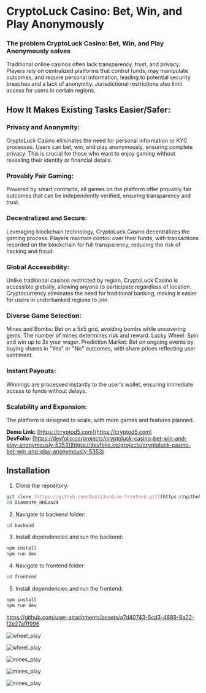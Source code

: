 # CryptoLuck Casino: Bet, Win, and Play Anonymously
### The problem CryptoLuck Casino: Bet, Win, and Play Anonymously solves
Traditional online casinos often lack transparency, trust, and privacy. Players rely on centralized platforms that control funds, may manipulate outcomes, and require personal information, leading to potential security breaches and a lack of anonymity. Jurisdictional restrictions also limit access for users in certain regions.

## How It Makes Existing Tasks Easier/Safer:

### Privacy and Anonymity:
CryptoLuck Casino eliminates the need for personal information or KYC processes. Users can bet, win, and play anonymously, ensuring complete privacy. This is crucial for those who want to enjoy gaming without revealing their identity or financial details.

### Provably Fair Gaming:
Powered by smart contracts, all games on the platform offer provably fair outcomes that can be independently verified, ensuring transparency and trust.

### Decentralized and Secure:
Leveraging blockchain technology, CryptoLuck Casino decentralizes the gaming process. Players maintain control over their funds, with transactions recorded on the blockchain for full transparency, reducing the risk of hacking and fraud.

### Global Accessibility:
Unlike traditional casinos restricted by region, CryptoLuck Casino is accessible globally, allowing anyone to participate regardless of location. Cryptocurrency eliminates the need for traditional banking, making it easier for users in underbanked regions to join.

### Diverse Game Selection:
Mines and Bombs: Bet on a 5x5 grid, avoiding bombs while uncovering gems. The number of mines determines risk and reward.
Lucky Wheel: Spin and win up to 3x your wager.
Prediction Market: Bet on ongoing events by buying shares in "Yes" or "No" outcomes, with share prices reflecting user sentiment.

### Instant Payouts:
Winnings are processed instantly to the user's wallet, ensuring immediate access to funds without delays.

### Scalability and Expansion:
The platform is designed to scale, with more games and features planned.

**Demo Link:** [https://cryptod5.com](https://cryptod5.com) <br />
**DevFolio:** [https://devfolio.co/projects/cryptoluck-casino-bet-win-and-play-anonymously-5353](https://devfolio.co/projects/cryptoluck-casino-bet-win-and-play-anonymously-5353)


## Installation

1. Clone the repository:

 ```sh
 git clone [https://github.com/0xali3n/diam-frontend.git](https://github.com/shrishail356/Diamante_HHGoa24.git)
 cd Diamante_HHGoa24
  ```
2. Navigate to backend folder:
 ```sh
cd backend
 ```
3. Install dependencies  and run the backend:

 ```sh
npm install
npm run dev
 ```
4. Navigate to frontend folder:
 ```sh
cd frontend
 ```
5. Install dependencies  and run the frontend:

 ```sh
npm install
npm run dev
 ```


https://github.com/user-attachments/assets/a7d40743-5cd3-4889-8a22-f2e27afff996



![wheel_play](https://github.com/user-attachments/assets/2dc17df2-eae5-450b-9ace-da7b81f62da1)

![wheel_play](https://github.com/user-attachments/assets/83eea937-7abb-4d01-85a3-7d59e7e35e4c)

![mines_play](https://github.com/user-attachments/assets/25a97723-9cca-4c05-9791-a6b0701db24d)

![mines_play](https://github.com/user-attachments/assets/60a3ebd7-6ff3-46af-8bc8-d735de6c895a)

![mines_play](https://github.com/user-attachments/assets/2dd41d11-52ee-4428-8873-832992790f31)










